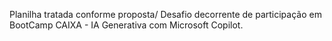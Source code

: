 Planilha tratada conforme proposta/ Desafio decorrente de participação em BootCamp CAIXA - IA Generativa com Microsoft Copilot.
